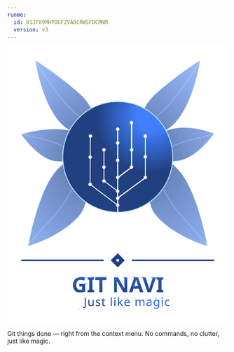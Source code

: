 ```yaml
---
runme:
  id: 01JF89MHPDGFZVA8CRWSFDCMNM
  version: v3
---
```


<div align="center"><img src="branding/logo-with-label.svg" width=512px/></div>

Git things done — right from the context menu. No commands, no clutter, just like magic.